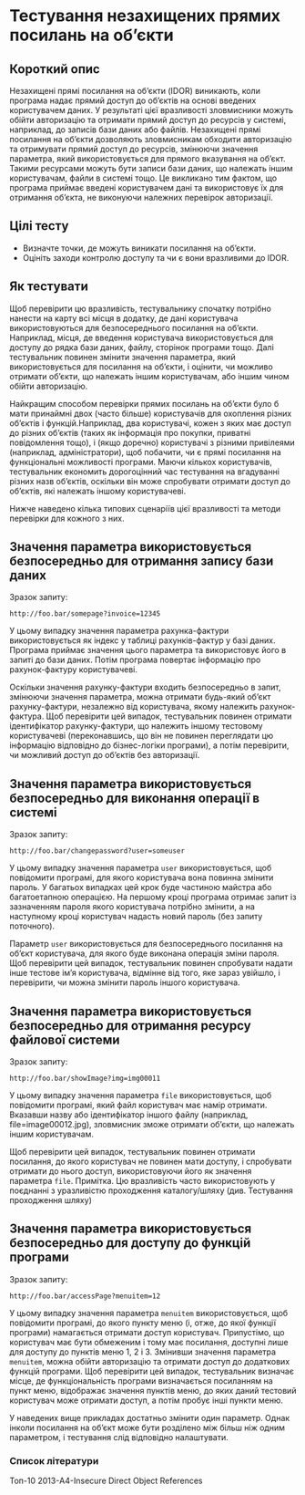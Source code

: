 # Тестування незахищених прямих посилань на об’єкти

## Короткий опис
Незахищені прямі посилання на об’єкти (IDOR) виникають, коли програма надає прямий доступ до об’єктів на основі введених користувачем даних. У результаті цієї вразливості зловмисники можуть обійти авторизацію та отримати прямий доступ до ресурсів у системі, наприклад, до записів бази даних або файлів. Незахищені прямі посилання на об’єкти дозволяють зловмисникам обходити авторизацію та отримувати прямий доступ до ресурсів, змінюючи значення параметра, який використовується для прямого вказування на об’єкт. Такими ресурсами можуть бути записи бази даних, що належать іншим користувачам, файли в системі тощо. Це викликано тим фактом, що програма приймає введені користувачем дані та використовує їх для отримання об’єкта, не виконуючи належних перевірок авторизації.

## Цілі тесту
- Визначте точки, де можуть виникати посилання на об’єкти.
- Оцініть заходи контролю доступу та чи є вони вразливими до IDOR.

## Як тестувати
Щоб перевірити цю вразливість, тестувальнику спочатку потрібно нанести на карту всі місця в додатку, де дані користувача використовуються для безпосереднього посилання на об’єкти. Наприклад, місця, де введення користувача використовується для доступу до рядка бази даних, файлу, сторінок програми тощо. Далі тестувальник повинен змінити значення параметра, який використовується для посилання на об’єкти, і оцінити, чи можливо отримати об’єкти, що належать іншим користувачам, або іншим чином обійти авторизацію.

Найкращим способом перевірки прямих посилань на об’єкти було б мати принаймні двох (часто більше) користувачів для охоплення різних об’єктів і функцій.Наприклад, два користувачі, кожен з яких має доступ до різних об’єктів (таких як інформація про покупки, приватні повідомлення тощо), і (якщо доречно) користувачі з різними привілеями (наприклад, адміністратори), щоб побачити, чи є прямі посилання на функціональні можливості програми. Маючи кількох користувачів, тестувальник економить дорогоцінний час тестування на вгадуванні різних назв об’єктів, оскільки він може спробувати отримати доступ до об’єктів, які належать іншому користувачеві.

Нижче наведено кілька типових сценаріїв цієї вразливості та методи перевірки для кожного з них.

## Значення параметра використовується безпосередньо для отримання запису бази даних
Зразок запиту:
	
	http://foo.bar/somepage?invoice=12345
У цьому випадку значення параметра рахунка-фактури використовується як індекс у таблиці рахунків-фактур у базі даних. Програма приймає значення цього параметра та використовує його в запиті до бази даних. Потім програма повертає інформацію про рахунок-фактуру користувачеві.

Оскільки значення рахунку-фактури входить безпосередньо в запит, змінюючи значення параметра, можна отримати будь-який об’єкт рахунку-фактури, незалежно від користувача, якому належить рахунок-фактура. Щоб перевірити цей випадок, тестувальник повинен отримати ідентифікатор рахунку-фактури, що належить іншому тестовому користувачеві (переконавшись, що він не повинен переглядати цю інформацію відповідно до бізнес-логіки програми), а потім перевірити, чи можливий доступ до об’єктів без авторизації.

## Значення параметра використовується безпосередньо для виконання операції в системі
Зразок запиту:

	http://foo.bar/changepassword?user=someuser
У цьому випадку значення параметра `user` використовується, щоб повідомити програмі, для якого користувача вона повинна змінити пароль. У багатьох випадках цей крок буде частиною майстра або багатоетапною операцією. На першому кроці програма отримає запит із зазначенням пароля якого користувача потрібно змінити, а на наступному кроці користувач надасть новий пароль (без запиту поточного).

Параметр `user` використовується для безпосереднього посилання на об’єкт користувача, для якого буде виконана операція зміни пароля. Щоб перевірити цей випадок, тестувальник повинен спробувати надати інше тестове ім’я користувача, відмінне від того, яке зараз увійшло, і перевірити, чи можна змінити пароль іншого користувача.

## Значення параметра використовується безпосередньо для отримання ресурсу файлової системи
Зразок запиту:

	http://foo.bar/showImage?img=img00011
У цьому випадку значення параметра `file` використовується, щоб повідомити програмі, який файл користувач має намір отримати. Вказавши назву або ідентифікатор іншого файлу (наприклад, file=image00012.jpg), зловмисник зможе отримати об’єкти, що належать іншим користувачам.

Щоб перевірити цей випадок, тестувальник повинен отримати посилання, до якого користувач не повинен мати доступу, і спробувати отримати до нього доступ, використовуючи його як значення параметра `file`. Примітка. Цю вразливість часто використовують у поєднанні з уразливістю проходження каталогу/шляху (див. Тестування проходження шляху)

## Значення параметра використовується безпосередньо для доступу до функцій програми
Зразок запиту:

	http://foo.bar/accessPage?menuitem=12
У цьому випадку значення параметра `menuitem` використовується, щоб повідомити програмі, до якого пункту меню (і, отже, до якої функції програми) намагається отримати доступ користувач. Припустімо, що користувач має бути обмеженим і тому має посилання, доступні лише для доступу до пунктів меню 1, 2 і 3. Змінивши значення параметра `menuitem`, можна обійти авторизацію та отримати доступ до додаткових функцій програми. Щоб перевірити цей випадок, тестувальник визначає місце, де функціональність програми визначається посиланням на пункт меню, відображає значення пунктів меню, до яких даний тестовий користувач може отримати доступ, а потім пробує інші пункти меню.

У наведених вище прикладах достатньо змінити один параметр. Однак інколи посилання на об’єкт може бути розділено між більш ніж одним параметром, і тестування слід відповідно налаштувати.

### Список літератури
Топ-10 2013-A4-Insecure Direct Object References